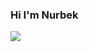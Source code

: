 <h3> Hi I'm Nurbek </h3>
<img src="https://static.djangoproject.com/img/logos/django-logo-negative.1d528e2cb5fb.png"
